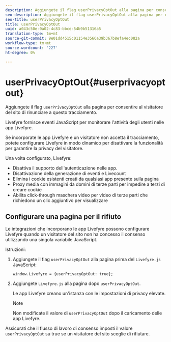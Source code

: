 ```yaml
---
description: Aggiungete il flag userPrivacyOptOut alla pagina per consentire al visitatore del sito di rifiutare questo tracciamento.
seo-description: Aggiungete il flag userPrivacyOptOut alla pagina per consentire al visitatore del sito di rifiutare questo tracciamento.
seo-title: userPrivacyOptOut
title: userPrivacyOptOut
uuid: a043c50e-0a02-4c83-bbce-54b9b51316a5
translation-type: tm+mt
source-git-commit: 9e01dd4515c01154e3566a39b367b8efa4ec082a
workflow-type: tm+mt
source-wordcount: '227'
ht-degree: 0%

---
```



# userPrivacyOptOut{#userprivacyoptout}

Aggiungete il flag `userPrivacyOptOut` alla pagina per consentire al visitatore del sito di rinunciare a questo tracciamento.

Livefyre fornisce eventi JavaScript per monitorare l&#39;attività degli utenti nelle app Livefyre.

Se incorporate le app Livefyre e un visitatore non accetta il tracciamento, potete configurare Livefyre in modo dinamico per disattivare la funzionalità per garantire la privacy del visitatore.

Una volta configurato, Livefyre:

* Disattiva il supporto dell&#39;autenticazione nelle app.
* Disattivazione della generazione di eventi e Livecount
* Elimina i cookie esistenti creati da qualsiasi app presente sulla pagina
* Proxy media con immagini da domini di terze parti per impedire a terzi di creare cookie
* Abilita click-through maschera video per video di terze parti che richiedono un clic aggiuntivo per visualizzare

## Configurare una pagina per il rifiuto

Le integrazioni che incorporano le app Livefyre possono configurare Livefyre quando un visitatore del sito non ha concesso il consenso utilizzando una singola variabile JavaScript.

Istruzioni:

1. Aggiungete il flag `userPrivacyOptOut` alla pagina prima del `Livefyre.js` JavaScript:

   ```
   window.Livefyre = {userPrivacyOptOut: true};
   ```

1. Aggiungete `Livefyre.js` alla pagina dopo `userPrivacyOptOut`.

   Le app Livefyre creano un&#39;istanza con le impostazioni di privacy elevate.

   >[!NOTE]
   >
   >Non modificate il valore di `userPrivacyOptOut` dopo il caricamento delle app Livefyre.

Assicurati che il flusso di lavoro di consenso imposti il valore `userPrivacyOptOut` su true se un visitatore del sito sceglie di rifiutare.
